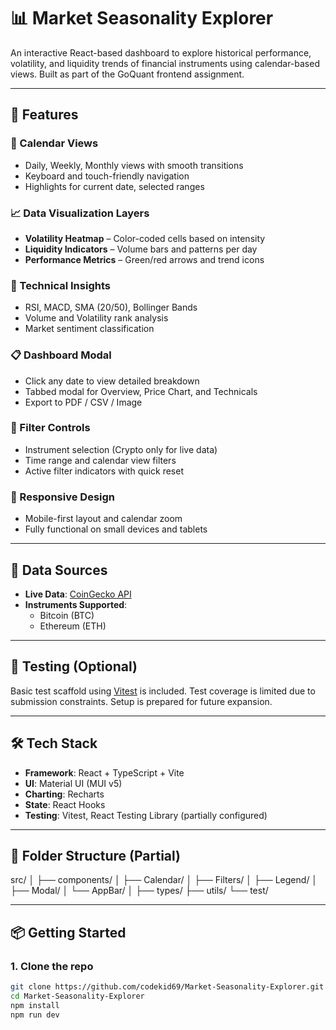 # 📊 Market Seasonality Explorer

An interactive React-based dashboard to explore historical performance, volatility, and liquidity trends of financial instruments using calendar-based views. Built as part of the GoQuant frontend assignment.

---

## 🚀 Features

### 📅 Calendar Views
- Daily, Weekly, Monthly views with smooth transitions
- Keyboard and touch-friendly navigation
- Highlights for current date, selected ranges

### 📈 Data Visualization Layers
- **Volatility Heatmap** – Color-coded cells based on intensity
- **Liquidity Indicators** – Volume bars and patterns per day
- **Performance Metrics** – Green/red arrows and trend icons

### 🧠 Technical Insights
- RSI, MACD, SMA (20/50), Bollinger Bands
- Volume and Volatility rank analysis
- Market sentiment classification

### 📋 Dashboard Modal
- Click any date to view detailed breakdown
- Tabbed modal for Overview, Price Chart, and Technicals
- Export to PDF / CSV / Image

### 🧰 Filter Controls
- Instrument selection (Crypto only for live data)
- Time range and calendar view filters
- Active filter indicators with quick reset

### 📱 Responsive Design
- Mobile-first layout and calendar zoom
- Fully functional on small devices and tablets

---

## 📡 Data Sources

- **Live Data**: [CoinGecko API](https://www.coingecko.com/en/api)
- **Instruments Supported**:
  - Bitcoin (BTC)
  - Ethereum (ETH)

---

## 🧪 Testing (Optional)
Basic test scaffold using [Vitest](https://vitest.dev) is included. Test coverage is limited due to submission constraints. Setup is prepared for future expansion.

---

## 🛠 Tech Stack

- **Framework**: React + TypeScript + Vite
- **UI**: Material UI (MUI v5)
- **Charting**: Recharts
- **State**: React Hooks
- **Testing**: Vitest, React Testing Library (partially configured)

---


## 📁 Folder Structure (Partial)
src/
│
├── components/
│ ├── Calendar/
│ ├── Filters/
│ ├── Legend/
│ ├── Modal/
│ └── AppBar/
│
├── types/
├── utils/
└── test/

---

## 📦 Getting Started

### 1. Clone the repo
```bash
git clone https://github.com/codekid69/Market-Seasonality-Explorer.git
cd Market-Seasonality-Explorer
npm install
npm run dev

